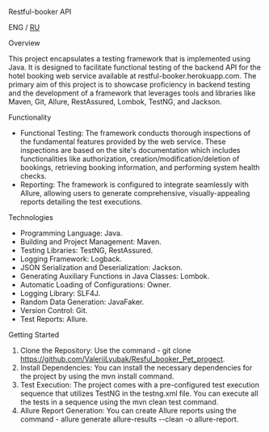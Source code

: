 Restful-booker API

ENG
/ [RU](README_ru.md)


Overview

This project encapsulates a testing framework that is implemented using Java. It is designed to facilitate functional testing of the backend API for the hotel booking web service available at restful-booker.herokuapp.com. The primary aim of this project is to showcase proficiency in backend testing and the development of a framework that leverages tools and libraries like Maven, Git, Allure, RestAssured, Lombok, TestNG, and Jackson.


Functionality
 - Functional Testing: The framework conducts thorough inspections of the fundamental features provided by the web service. These inspections are based on the site's documentation which includes functionalities like authorization, creation/modification/deletion of bookings, retrieving booking information, and performing system health checks.
 - Reporting: The framework is configured to integrate seamlessly with Allure, allowing users to generate comprehensive, visually-appealing reports detailing the test executions.


Technologies
 - Programming Language: Java.
 - Building and Project Management: Maven.
 - Testing Libraries: TestNG, RestAssured.
 - Logging Framework: Logback.
 - JSON Serialization and Deserialization: Jackson.
 - Generating Auxiliary Functions in Java Classes: Lombok.
 - Automatic Loading of Configurations: Owner.
 - Logging Library: SLF4J.
 - Random Data Generation: JavaFaker.
 - Version Control: Git.
 - Test Reports: Allure.


Getting Started

1. Clone the Repository: Use the command - git clone https://github.com/ValeriiLyubak/Resful_booker_Pet_progect.
2. Install Dependencies: You can install the necessary dependencies for the project by using the mvn install command.
3. Test Execution: The project comes with a pre-configured test execution sequence that utilizes TestNG in the testng.xml file. You can execute all the tests in a sequence using the mvn clean test command.
4. Allure Report Generation: You can create Allure reports using the command - allure generate allure-results --clean -o allure-report.